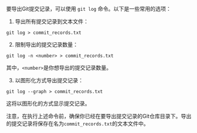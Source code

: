 要导出Git提交记录，可以使用 `git log` 命令。以下是一些常用的选项：

1. 导出所有提交记录到文本文件：
```
git log > commit_records.txt
```

2. 限制导出的提交记录数量：
```
git log -n <number> > commit_records.txt
```
其中，`<number>`是你想导出的提交记录数量。

3. 以图形化方式导出提交记录：
```
git log --graph > commit_records.txt
```
这将以图形化的方式显示提交记录。

注意，在执行上述命令前，确保你已经在要导出提交记录的Git仓库目录下。导出的提交记录将保存在名为`commit_records.txt`的文本文件中。